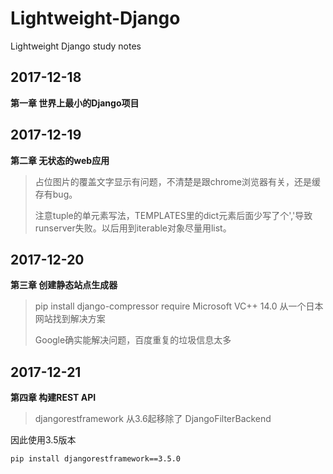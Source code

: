 # Lightweight-Django
Lightweight Django study notes
## 2017-12-18
**第一章 世界上最小的Django项目**
## 2017-12-19
**第二章 无状态的web应用**
> 占位图片的覆盖文字显示有问题，不清楚是跟chrome浏览器有关，还是缓存有bug。
> 
> 注意tuple的单元素写法，TEMPLATES里的dict元素后面少写了个','导致runserver失败。以后用到iterable对象尽量用list。
## 2017-12-20
**第三章 创建静态站点生成器**
> pip install django-compressor require Microsoft VC++ 14.0 从一个日本网站找到解决方案
>
> Google确实能解决问题，百度重复的垃圾信息太多
## 2017-12-21
**第四章 构建REST API**

> djangorestframework 从3.6起移除了 DjangoFilterBackend

因此使用3.5版本
	
	pip install djangorestframework==3.5.0
    